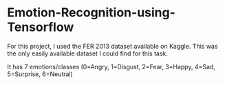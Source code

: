 # Emotion-Recognition-using-Tensorflow

For this project, I used the FER 2013 dataset available on Kaggle. This was the only easily available dataset I could find for this task. 

It has 7 emotions/classes (0=Angry, 1=Disgust, 2=Fear, 3=Happy, 4=Sad, 5=Surprise, 6=Neutral) 
